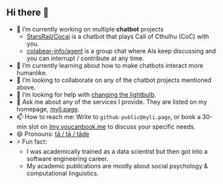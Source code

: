 ## Hi there 👋

- 🔭 I’m currently working on multiple **chatbot** projects
  - [StarsRail/Cocai](https://github.com/StarsRail/Cocai) is a chatbot that plays Call of Cthulhu (CoC) with you.
  - [colabear-info/agent](https://github.com/colabear-info/agent) is a group chat where AIs keep discussing and you can interrupt / contribute at any time.
- 🌱 I’m currently learning about how to make chatbots interact more humanlike.
- 👯 I’m looking to collaborate on any of the chatbot projects mentioned above.
- 🤔 I’m looking for help with [changing the lightbulb](http://www.inflection-point.com/jokes/50.htm).
- 💬 Ask me about any of the services I provide. They are listed on my homepage, [myli.page](https://https://www.myli.page/).
- 📫 How to reach me: Write to `github-public@myli.page`, or book a 30-min slot on [lmy.youcanbook.me](https://lmy.youcanbook.me/) to discuss your specific needs.
- 😄 Pronouns: [tā / tā / tāde](https://en.wikipedia.org/wiki/Chinese_pronouns#In_Mandarin)
- ⚡ Fun fact:
  - I was academically trained as a data scientist but then got into a software engineering career.
  - My academic publications are mostly about social psychology & computational linguistics.
